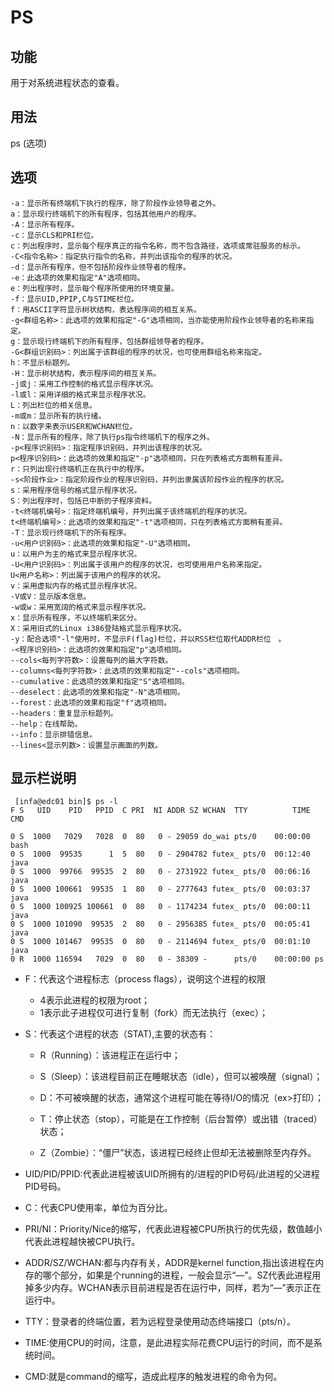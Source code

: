 # PS

## 功能

用于对系统进程状态的查看。

## 用法

ps (选项)

## 选项

```shell
-a：显示所有终端机下执行的程序，除了阶段作业领导者之外。
a：显示现行终端机下的所有程序，包括其他用户的程序。
-A：显示所有程序。
-c：显示CLS和PRI栏位。
c：列出程序时，显示每个程序真正的指令名称，而不包含路径，选项或常驻服务的标示。
-C<指令名称>：指定执行指令的名称，并列出该指令的程序的状况。
-d：显示所有程序，但不包括阶段作业领导者的程序。
-e：此选项的效果和指定"A"选项相同。
e：列出程序时，显示每个程序所使用的环境变量。
-f：显示UID,PPIP,C与STIME栏位。
f：用ASCII字符显示树状结构，表达程序间的相互关系。
-g<群组名称>：此选项的效果和指定"-G"选项相同，当亦能使用阶段作业领导者的名称来指定。
g：显示现行终端机下的所有程序，包括群组领导者的程序。
-G<群组识别码>：列出属于该群组的程序的状况，也可使用群组名称来指定。
h：不显示标题列。
-H：显示树状结构，表示程序间的相互关系。
-j或j：采用工作控制的格式显示程序状况。
-l或l：采用详细的格式来显示程序状况。
L：列出栏位的相关信息。
-m或m：显示所有的执行绪。
n：以数字来表示USER和WCHAN栏位。
-N：显示所有的程序，除了执行ps指令终端机下的程序之外。
-p<程序识别码>：指定程序识别码，并列出该程序的状况。
p<程序识别码>：此选项的效果和指定"-p"选项相同，只在列表格式方面稍有差异。
r：只列出现行终端机正在执行中的程序。
-s<阶段作业>：指定阶段作业的程序识别码，并列出隶属该阶段作业的程序的状况。
s：采用程序信号的格式显示程序状况。
S：列出程序时，包括已中断的子程序资料。
-t<终端机编号>：指定终端机编号，并列出属于该终端机的程序的状况。
t<终端机编号>：此选项的效果和指定"-t"选项相同，只在列表格式方面稍有差异。
-T：显示现行终端机下的所有程序。
-u<用户识别码>：此选项的效果和指定"-U"选项相同。
u：以用户为主的格式来显示程序状况。
-U<用户识别码>：列出属于该用户的程序的状况，也可使用用户名称来指定。
U<用户名称>：列出属于该用户的程序的状况。
v：采用虚拟内存的格式显示程序状况。
-V或V：显示版本信息。
-w或w：采用宽阔的格式来显示程序状况。
x：显示所有程序，不以终端机来区分。
X：采用旧式的Linux i386登陆格式显示程序状况。
-y：配合选项"-l"使用时，不显示F(flag)栏位，并以RSS栏位取代ADDR栏位　。
-<程序识别码>：此选项的效果和指定"p"选项相同。
--cols<每列字符数>：设置每列的最大字符数。
--columns<每列字符数>：此选项的效果和指定"--cols"选项相同。
--cumulative：此选项的效果和指定"S"选项相同。
--deselect：此选项的效果和指定"-N"选项相同。
--forest：此选项的效果和指定"f"选项相同。
--headers：重复显示标题列。
--help：在线帮助。
--info：显示排错信息。
--lines<显示列数>：设置显示画面的列数。
```

## 显示栏说明

```Linux
 [infa@edc01 bin]$ ps -l
F S   UID    PID   PPID  C PRI  NI ADDR SZ WCHAN  TTY          TIME CMD

0 S  1000   7029   7028  0  80   0 - 29059 do_wai pts/0    00:00:00 bash
0 S  1000  99535      1  5  80   0 - 2904782 futex_ pts/0  00:12:40 java
0 S  1000  99766  99535  2  80   0 - 2731922 futex_ pts/0  00:06:16 java
0 S  1000 100661  99535  1  80   0 - 2777643 futex_ pts/0  00:03:37 java
0 S  1000 100925 100661  0  80   0 - 1174234 futex_ pts/0  00:00:11 java
0 S  1000 101090  99535  2  80   0 - 2956385 futex_ pts/0  00:05:41 java
0 S  1000 101467  99535  0  80   0 - 2114694 futex_ pts/0  00:01:10 java
0 R  1000 116594   7029  0  80   0 - 38309 -      pts/0    00:00:00 ps
```

- F：代表这个进程标志（process flags），说明这个进程的权限
  - 4表示此进程的权限为root；
  - 1表示此子进程仅可进行复制（fork）而无法执行（exec）；
- S：代表这个进程的状态（STAT),主要的状态有：

  - R（Running）：该进程正在运行中；  

  - S（Sleep）：该进程目前正在睡眠状态（idle），但可以被唤醒（signal）；  

  - D：不可被唤醒的状态，通常这个进程可能在等待I/O的情况（ex>打印）；  

  - T：停止状态（stop），可能是在工作控制（后台暂停）或出错（traced）状态；  

  - Z（Zombie）：“僵尸”状态，该进程已经终止但却无法被删除至内存外。  

- UID/PID/PPID:代表此进程被该UID所拥有的/进程的PID号码/此进程的父进程PID号码。  

- C：代表CPU使用率，单位为百分比。  

- PRI/NI：Priority/Nice的缩写，代表此进程被CPU所执行的优先级，数值越小代表此进程越快被CPU执行。  

- ADDR/SZ/WCHAN:都与内存有关，ADDR是kernel function,指出该进程在内存的哪个部分，如果是个running的进程，一般会显示“—”。SZ代表此进程用掉多少内存。WCHAN表示目前进程是否在运行中，同样，若为“—”表示正在运行中。  

- TTY：登录者的终端位置，若为远程登录使用动态终端接口（pts/n）。

- TIME:使用CPU的时间，注意，是此进程实际花费CPU运行的时间，而不是系统时间。

- CMD:就是command的缩写，造成此程序的触发进程的命令为何。
